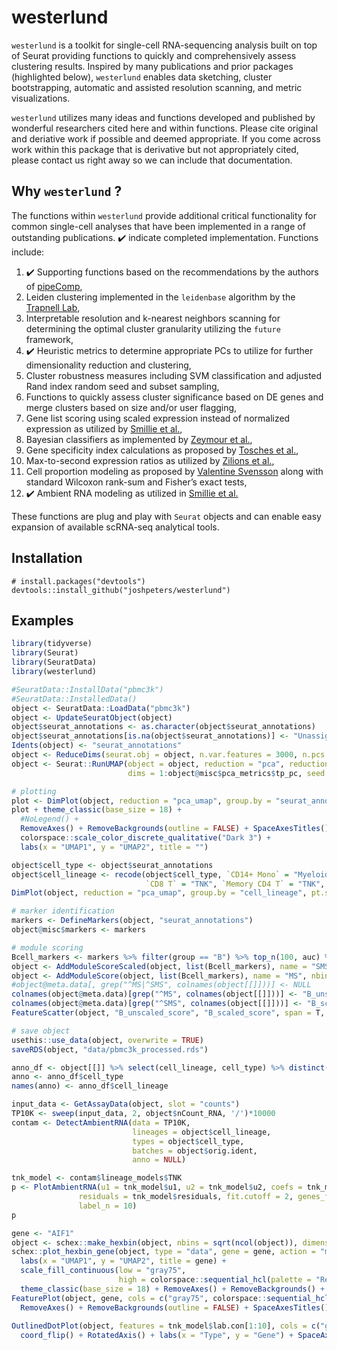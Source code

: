 
<!-- README.md is generated from README.Rmd. Please edit that file -->

# westerlund

<!-- badges: start -->
<!-- badges: end -->

`westerlund` is a toolkit for single-cell RNA-sequencing analysis built
on top of Seurat providing functions to quickly and comprehensively
assess clustering results. Inspired by many publications and prior
packages (highlighted below), `westerlund` enables data sketching,
cluster bootstrapping, automatic and assisted resolution scanning, and
metric visualizations.

`westerlund` utilizes many ideas and functions developed and published
by wonderful researchers cited here and within functions. Please cite
original and deriative work if possible and deemed appropriate. If you
come across work within this package that is derivative but not
appropriately cited, please contact us right away so we can include that
documentation.

## Why `westerlund` ?

The functions within `westerlund` provide additional critical
functionality for common single-cell analyses that have been implemented
in a range of outstanding publications. ✔️ indicate completed
implementation. Functions include:  
1. ✔️ Supporting functions based on the recommendations by the authors
of [pipeComp](https://doi.org/10.1186/s13059-020-02136-7),  
1. Leiden clustering implemented in the `leidenbase` algorithm by the
[Trapnell Lab](https://github.com/cole-trapnell-lab/leidenbase),  
1. Interpretable resolution and k-nearest neighbors scanning for
determining the optimal cluster granularity utilizing the `future`
framework,  
1. ✔️ Heuristic metrics to determine appropriate PCs to utilize for
further dimensionality reduction and clustering,  
1. Cluster robustness measures including SVM classification and adjusted
Rand index random seed and subset sampling,  
1. Functions to quickly assess cluster significance based on DE genes
and merge clusters based on size and/or user flagging,  
1. Gene list scoring using scaled expression instead of normalized
expression as utilized by [Smillie et
al.](https://doi.org/10.1016/j.cell.2019.06.029),  
1. Bayesian classifiers as implemented by [Zeymour et
al.](https://doi.org/10.1038/s41590-018-0051-0),  
1. Gene specificity index calculations as proposed by [Tosches et
al.](https://doi.org/10.1126/science.aar4237),  
1. Max-to-second expression ratios as utilized by [Zilions et
al.](https://doi.org/10.1016/j.immuni.2019.03.009),  
1. Cell proportion modeling as proposed by [Valentine
Svensson](https://www.nxn.se/valent/2020/11/28/s9jjv32ogiplagwx8xrkjk532p7k28)
along with standard Wilcoxon rank-sum and Fisher’s exact tests,  
1. ✔️ Ambient RNA modeling as utilized in [Smillie et
al.](https://doi.org/10.1016/j.cell.2019.06.029)

These functions are plug and play with `Seurat` objects and can enable
easy expansion of available scRNA-seq analytical tools.

## Installation

    # install.packages("devtools")
    devtools::install_github("joshpeters/westerlund")

## Examples

``` r
library(tidyverse)
library(Seurat)
library(SeuratData)
library(westerlund)

#SeuratData::InstallData("pbmc3k")
#SeuratData::InstalledData()
object <- SeuratData::LoadData("pbmc3k")
object <- UpdateSeuratObject(object)
object$seurat_annotations <- as.character(object$seurat_annotations)
object$seurat_annotations[is.na(object$seurat_annotations)] <- "Unassigned"
Idents(object) <- "seurat_annotations"
object <- ReduceDims(seurat.obj = object, n.var.features = 3000, n.pcs = 50, remove.genes = NULL)
object <- Seurat::RunUMAP(object = object, reduction = "pca", reduction.name = "pca_umap",
                          dims = 1:object@misc$pca_metrics$tp_pc, seed.use = 1, verbose = FALSE)

# plotting
plot <- DimPlot(object, reduction = "pca_umap", group.by = "seurat_annotations", pt.size = 1, shuffle = TRUE, label = FALSE, label.size = 6, repel = TRUE)
plot + theme_classic(base_size = 18) +
  #NoLegend() +
  RemoveAxes() + RemoveBackgrounds(outline = FALSE) + SpaceAxesTitles() +
  colorspace::scale_color_discrete_qualitative("Dark 3") +
  labs(x = "UMAP1", y = "UMAP2", title = "")

object$cell_type <- object$seurat_annotations
object$cell_lineage <- recode(object$cell_type, `CD14+ Mono` = "Myeloid", DC = "Myeloid", `FCGR3A+ Mono` = "Myeloid",
                              `CD8 T` = "TNK", `Memory CD4 T` = "TNK", `Naive CD4 T` = "TNK", NK = "TNK")
DimPlot(object, reduction = "pca_umap", group.by = "cell_lineage", pt.size = 1, shuffle = TRUE, label = FALSE, label.size = 6, repel = TRUE)

# marker identification
markers <- DefineMarkers(object, "seurat_annotations")
object@misc$markers <- markers

# module scoring
Bcell_markers <- markers %>% filter(group == "B") %>% top_n(100, auc) %>% pull(feature)
object <- AddModuleScoreScaled(object, list(Bcell_markers), name = "SMS")
object <- AddModuleScore(object, list(Bcell_markers), name = "MS", nbin = 20, ctrl = 100)
#object@meta.data[, grep("^MS|^SMS", colnames(object[[]]))] <- NULL
colnames(object@meta.data)[grep("^MS", colnames(object[[]]))] <- "B_unscaled_score"
colnames(object@meta.data)[grep("^SMS", colnames(object[[]]))] <- "B_scaled_score"
FeatureScatter(object, "B_unscaled_score", "B_scaled_score", span = T, smooth = F)

# save object
usethis::use_data(object, overwrite = TRUE)
saveRDS(object, "data/pbmc3k_processed.rds")

anno_df <- object[[]] %>% select(cell_lineage, cell_type) %>% distinct()
anno <- anno_df$cell_type
names(anno) <- anno_df$cell_lineage

input_data <- GetAssayData(object, slot = "counts")
TP10K <- sweep(input_data, 2, object$nCount_RNA, '/')*10000
contam <- DetectAmbientRNA(data = TP10K, 
                           lineages = object$cell_lineage, 
                           types = object$cell_type, 
                           batches = object$orig.ident, 
                           anno = NULL)

tnk_model <- contam$lineage_models$TNK
p <- PlotAmbientRNA(u1 = tnk_model$u1, u2 = tnk_model$u2, coefs = tnk_model$coefs,
               residuals = tnk_model$residuals, fit.cutoff = 2, genes_fit = tnk_model$lab.fit, 
               label_n = 10)
p

gene <- "AIF1"
object <- schex::make_hexbin(object, nbins = sqrt(ncol(object)), dimension_reduction = "pca_umap")
schex::plot_hexbin_gene(object, type = "data", gene = gene, action = "median") +
  labs(x = "UMAP1", y = "UMAP2", title = gene) +
  scale_fill_continuous(low = "gray75", 
                        high = colorspace::sequential_hcl(palette = "Reds", n = 5)[1], name = "Median\nlog(TP10K+1)") + 
  theme_classic(base_size = 18) + RemoveAxes() + RemoveBackgrounds() + SpaceAxesTitles()
FeaturePlot(object, gene, cols = c("gray75", colorspace::sequential_hcl(palette = "Reds", n = 5)[1]), order = TRUE) +
  RemoveAxes() + RemoveBackgrounds(outline = FALSE) + SpaceAxesTitles() + labs(x = "UMAP1", y = "UMAP2")
  
OutlinedDotPlot(object, features = tnk_model$lab.con[1:10], cols = c("gray80", "black")) + 
  coord_flip() + RotatedAxis() + labs(x = "Type", y = "Gene") + SpaceAxesTitles() + RemoveBackgrounds(outline = TRUE)
```
